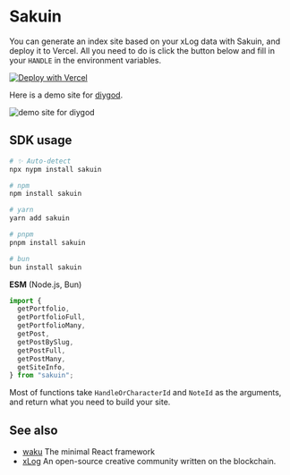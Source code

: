 # Sakuin

You can generate an index site based on your xLog data with Sakuin, and deploy it to Vercel.
All you need to do is click the button below and fill in your `HANDLE` in the environment variables.

[![Deploy with Vercel](https://vercel.com/button)](https://vercel.com/new/clone?repository-url=https%3A%2F%2Fgithub.com%2Fhyoban%2Fsakuin&env=HANDLE)

Here is a demo site for [diygod](https://diygod.cc).

![demo site for diygod](https://github.com/hyoban/hyoban.cc/assets/38493346/0ccff48f-6679-410b-9288-ae4f4cd0093d)

## SDK usage

<!-- automd:pm-install name="sakuin" -->

```sh
# ✨ Auto-detect
npx nypm install sakuin

# npm
npm install sakuin

# yarn
yarn add sakuin

# pnpm
pnpm install sakuin

# bun
bun install sakuin
```

<!-- /automd -->

<!-- automd:jsimport name="sakuin" imports="getPortfolio,getPortfolioFull,getPortfolioMany,getPost,getPostBySlug,getPostFull,getPostMany,getSiteInfo" -->

**ESM** (Node.js, Bun)

```js
import {
  getPortfolio,
  getPortfolioFull,
  getPortfolioMany,
  getPost,
  getPostBySlug,
  getPostFull,
  getPostMany,
  getSiteInfo,
} from "sakuin";
```

<!-- /automd -->

Most of functions take `HandleOrCharacterId` and `NoteId` as the arguments, and return what you need to build your site.

## See also

- [waku](https://waku.gg) The minimal React framework
- [xLog](https://xlog.app) An open-source creative community written on the blockchain.
